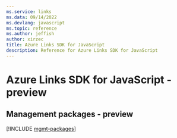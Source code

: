 ```yaml
---
ms.service: links
ms.data: 09/14/2022
ms.devlang: javascript
ms.topic: reference
ms.author: jeffish
author: xirzec
title: Azure Links SDK for JavaScript
description: Reference for Azure Links SDK for JavaScript
---
```

# Azure Links SDK for JavaScript - preview

## Management packages - preview
[!INCLUDE [mgmt-packages](links-mgmt-index.md)]